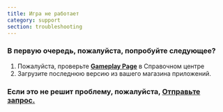 ```yaml
---
title: Игра не работает
category: support 
section: troubleshooting
---
```

### В первую очередь, пожалуйста, попробуйте следующее?

1. Пожалуйста, проверьте **[Gameplay Page](https://help.Studycat.com/hc/en-us/categories/34781881763353-Gameplay)** в Справочном центре
2. Загрузите последнюю версию из вашего магазина приложений.

### Если это не решит проблему, пожалуйста, [Отправьте запрос.](https://help.Studycat.com/hc/en-gb/requests/new)